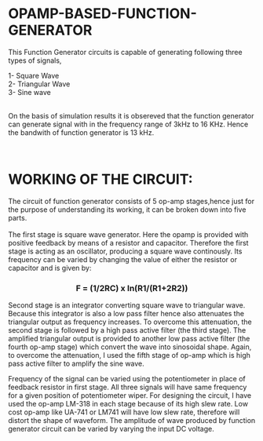 # OPAMP-BASED-FUNCTION-GENERATOR

<p>This Function Generator circuits is capable of generating following three types of signals,</p>
1- Square Wave <br>
2- Triangular Wave <br>
3- Sine wave <br>
<br>
<p>On the basis of simulation results it is obsereved that the function generator can generate signal with in the frequency range of 3kHz to 16 KHz. Hence the bandwith of function generator is 13 kHz.</p>
<br>
<h1>WORKING OF THE CIRCUIT:</h1>
<p>The circuit of function generator consists of 5 op-amp stages,hence just for the purpose of understanding its working, it can be broken down into  five parts.<br><br>
The first stage is square wave generator. Here the opamp is provided with positive feedback by means of a resistor and capacitor. Therefore the first stage is acting as an oscillator, producing a square wave continously. Its frequency can be varied by changing the value of either the resistor or capacitor and is given by:<br>
      <h3> <center> F = (1/2RC) x ln(R1/(R1+2R2)) </center> </h3> 
Second stage is an integrator converting square wave to triangular wave. Because this integrator is also a low pass filter hence also attenuates the triangular output as frequency increases. To overcome this attenuation, the  second stage is followed by a high pass active filter (the third stage). The amplified triangular output is provided to another low pass active filter (the fourth op-amp stage) which convert the wave into sinosoidal shape. Again, to overcome the attenuation, I used the fifth stage of op-amp which is high pass active filter to amplify the sine wave.</p>
<p>Frequency of the signal can be varied using the potentiometer in place of feedback resistor in first stage. All three signals will have same frequency for a given position of potentiometer wiper. For designing the circuit, I have used the op-amp LM-318 in each stage because of its high slew rate. Low cost op-amp like UA-741 or LM741 will have low slew rate, therefore will distort the shape of waveform. The amplitude of wave produced by function generator circuit can be varied by varying the input DC voltage.</p>
